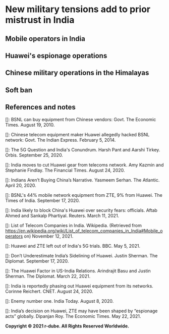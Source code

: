 # New military tensions add to prior mistrust in India

## Mobile operators in India

## Huawei's espionage operations

## Chinese military operations in the Himalayas

## Soft ban

## References and notes
\[\]: BSNL can buy equipment from Chinese vendors: Govt. The Economic Times. August 19, 2010.

\[\]: Chinese telecom equipment maker Huawei allegedly hacked BSNL network: Govt. The Indian Express. February 5, 2014.

\[\]: The 5G Question and India's Conundrum. Harsh Pant and Aarshi Tirkey. Orbis. September 25, 2020.

\[\]: India moves to cut Huawei gear from telecoms network. Amy Kazmin and Stephanie Findlay. The Financial Times. August 24, 2020.

\[\]: Indians Aren’t Buying China’s Narrative. Yasmeem Serhan. The Atlantic. April 20, 2020.

\[\]: BSNL's 44% mobile network equipment from ZTE, 9% from Huawei. The Times of India. September 17, 2020.

\[\]: India likely to block China's Huawei over security fears: officials. Aftab Ahmed and Sankalp Phartiyal. Reuters. March 11, 2021.

\[\]: List of Telecom Companies in India. Wikipedia. (Retrieved from https://en.wikipedia.org/wiki/List_of_telecom_companies_in_India#Mobile_operators on) November 12, 2021.

\[\]: Huawei and ZTE left out of India's 5G trials. BBC. May 5, 2021.

\[\]: Don’t Underestimate India’s Sidelining of Huawei. Justin Sherman. The Diplomat. September 17, 2020.

\[\]: The Huawei Factor in US-India Relations. Arindrajit Basu and Justin Sherman. The Diplomat. March 22, 2021.

\[\]: India is reportedly phasing out Huawei equipment from its networks. Corinne Reichert. CNET. August 24, 2020.

\[\]: Enemy number one. India Today. August 8, 2020.

\[\]: India’s decision on Huawei, ZTE may have been shaped by “espionage acts” globally. Dipanjan Roy. The Economic Times. May 22, 2021.

**Copyright © 2021 r-dube. All Rights Reserved Worldwide.**